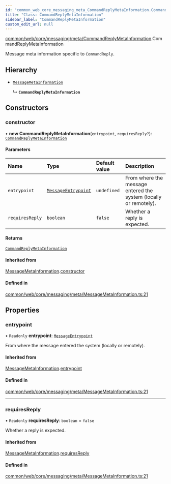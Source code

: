 ```yaml
---
id: "common_web_core_messaging_meta_CommandReplyMetaInformation.CommandReplyMetaInformation"
title: "Class: CommandReplyMetaInformation"
sidebar_label: "CommandReplyMetaInformation"
custom_edit_url: null
---
```


[common/web/core/messaging/meta/CommandReplyMetaInformation](../modules/common_web_core_messaging_meta_CommandReplyMetaInformation.md).CommandReplyMetaInformation

Message meta information specific to ``CommandReply``.

## Hierarchy

- [`MessageMetaInformation`](common_web_core_messaging_meta_MessageMetaInformation.MessageMetaInformation.md)

  ↳ **`CommandReplyMetaInformation`**

## Constructors

### constructor

• **new CommandReplyMetaInformation**(`entrypoint`, `requiresReply?`): [`CommandReplyMetaInformation`](common_web_core_messaging_meta_CommandReplyMetaInformation.CommandReplyMetaInformation.md)

#### Parameters

| Name | Type | Default value | Description |
| :------ | :------ | :------ | :------ |
| `entrypoint` | [`MessageEntrypoint`](../enums/common_web_core_messaging_meta_MessageMetaInformation.MessageEntrypoint.md) | `undefined` | From where the message entered the system (locally or remotely). |
| `requiresReply` | `boolean` | `false` | Whether a reply is expected. |

#### Returns

[`CommandReplyMetaInformation`](common_web_core_messaging_meta_CommandReplyMetaInformation.CommandReplyMetaInformation.md)

#### Inherited from

[MessageMetaInformation](common_web_core_messaging_meta_MessageMetaInformation.MessageMetaInformation.md).[constructor](common_web_core_messaging_meta_MessageMetaInformation.MessageMetaInformation.md#constructor)

#### Defined in

[common/web/core/messaging/meta/MessageMetaInformation.ts:21](https://github.com/Soroush9978/rds-ng/blob/3365237/src/common/web/core/messaging/meta/MessageMetaInformation.ts#L21)

## Properties

### entrypoint

• `Readonly` **entrypoint**: [`MessageEntrypoint`](../enums/common_web_core_messaging_meta_MessageMetaInformation.MessageEntrypoint.md)

From where the message entered the system (locally or remotely).

#### Inherited from

[MessageMetaInformation](common_web_core_messaging_meta_MessageMetaInformation.MessageMetaInformation.md).[entrypoint](common_web_core_messaging_meta_MessageMetaInformation.MessageMetaInformation.md#entrypoint)

#### Defined in

[common/web/core/messaging/meta/MessageMetaInformation.ts:21](https://github.com/Soroush9978/rds-ng/blob/3365237/src/common/web/core/messaging/meta/MessageMetaInformation.ts#L21)

___

### requiresReply

• `Readonly` **requiresReply**: `boolean` = `false`

Whether a reply is expected.

#### Inherited from

[MessageMetaInformation](common_web_core_messaging_meta_MessageMetaInformation.MessageMetaInformation.md).[requiresReply](common_web_core_messaging_meta_MessageMetaInformation.MessageMetaInformation.md#requiresreply)

#### Defined in

[common/web/core/messaging/meta/MessageMetaInformation.ts:21](https://github.com/Soroush9978/rds-ng/blob/3365237/src/common/web/core/messaging/meta/MessageMetaInformation.ts#L21)
